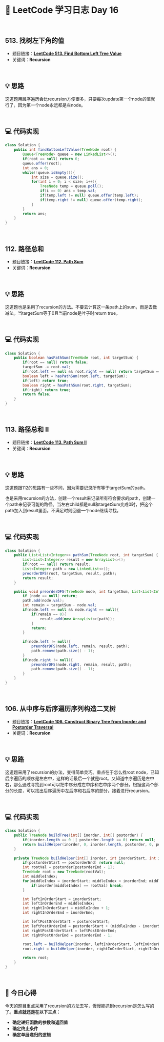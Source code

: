# 📝 LeetCode 学习日志 Day 16

<br>

## 513. 找树左下角的值
- 题目链接：[**LeetCode 513. Find Bottom Left Tree Value**](https://leetcode.com/problems/find-bottom-left-tree-value/)
- 关键词：**Recursion**  

<br>

## 💡 思路
这道题用层序遍历会比recursion方便很多，只要每次update第一个node的值就行了，因为第一个node永远都是左node。

<br>

## 💻 代码实现
```java
class Solution {
    public int findBottomLeftValue(TreeNode root) {
        Queue<TreeNode> queue = new LinkedList<>();
        if(root == null) return 0;
        queue.offer(root);
        int ans = 0;
        while(!queue.isEmpty()){
            int size = queue.size();
            for(int i = 0; i < size; i++){
                TreeNode temp = queue.poll();
                if(i == 0) ans = temp.val;
                if(temp.left != null) queue.offer(temp.left);
                if(temp.right != null) queue.offer(temp.right);
            }
        }
        return ans;
    }
}
```

<br>

## 112. 路径总和
- 题目链接：[**LeetCode 112. Path Sum**](https://leetcode.com/problems/path-sum/)
- 关键词：**Recursion**

<br>

## 💡 思路
这道题也是采用了recursion的方法。不要去计算这一条path上的sum，而是去做减法。当targetSum等于0且当前node是叶子时return true。


<br>

## 💻 代码实现
```java
class Solution {
    public boolean hasPathSum(TreeNode root, int targetSum) {
        if(root == null) return false;
        targetSum -= root.val;
        if(root.left == null && root.right == null) return targetSum == 0;
        boolean left = hasPathSum(root.left, targetSum);
        if(left) return true;
        boolean right = hasPathSum(root.right, targetSum);
        if(right) return true;
        return false;
    }
}
```

<br>

## 113. 路径总和 II
- 题目链接：[**LeetCode 113. Path Sum II**](https://leetcode.com/problems/path-sum-ii/)
- 关键词：**Recursion**

<br>

## 💡 思路
这道题跟112的思路有一些不同，因为需要记录所有等于targetSum的path。

也是采用recursion的方法，创建一个result来记录所有符合要求的path，创建一个path来记录可能的路径。当左右child都是null和targetSum变成0时，把这个path加入到result里面。不满足时则回退一个node继续寻找。

<br>

## 💻 代码实现
```java
class Solution {
    public List<List<Integer>> pathSum(TreeNode root, int targetSum) {
        List<List<Integer>> result = new ArrayList<>();
        if(root == null) return result;
        List<Integer> path = new LinkedList<>();
        preorderDFS(root, targetSum, result, path);
        return result;
    }

    public void preorderDFS(TreeNode node, int targetSum, List<List<Integer>> result, List<Integer> path){
        if (node == null) return;
        path.add(node.val);
        int remain = targetSum - node.val;
        if(node.left == null && node.right == null){
            if(remain == 0){
                result.add(new ArrayList<>(path));
            }
            return;
        }
        
        if(node.left != null){
            preorderDFS(node.left, remain, result, path);
            path.remove(path.size() - 1);
        }
        if(node.right != null){
            preorderDFS(node.right, remain, result, path);
            path.remove(path.size() - 1);
        }
    }
}
```

<br>

## 106. 从中序与后序遍历序列构造二叉树
- 题目链接：[**LeetCode 106. Construct Binary Tree from Inorder and Postorder Traversal**](https://leetcode.com/problems/construct-binary-tree-from-inorder-and-postorder-traversal/)
- 关键词：**Recursion**

<br>

## 💡 思路
这道题采用了recursion的办法，变得简单灵巧。重点在于怎么找root node，已知后序遍历的顺序是左右中，这样的话最后一个就是root。又知道中序遍历是左中右，那么通过寻找到root可以把中序分成左中序和右中序两个部分。根据这两个部分的长度，可以找出后序遍历中左后序和右后序的部分，接着进行recursion。

<br>

## 💻 代码实现
```java
class Solution {
    public TreeNode buildTree(int[] inorder, int[] postorder) {
        if(inorder.length == 0 || postorder.length == 0) return null;
        return buildHelper(inorder, 0, inorder.length, postorder, 0, postorder.length);
    }
    
    private TreeNode buildHelper(int[] inorder, int inorderStart, int inorderEnd, int[] postorder, int postorderStart, int postorderEnd){
        if(postorderStart == postorderEnd) return null;
        int rootVal = postorder[postorderEnd - 1];
        TreeNode root = new TreeNode(rootVal);
        int middleIndex;
        for(middleIndex = inorderStart; middleIndex < inorderEnd; middleIndex++){
            if(inorder[middleIndex] == rootVal) break;
        }

        int leftInOrderStart = inorderStart;
        int leftInOrderEnd = middleIndex;
        int rightInOrderStart = middleIndex + 1;
        int rightInOrderEnd = inorderEnd;

        int leftPostOrderStart = postorderStart;
        int leftPostOrderEnd = postorderStart + (middleIndex - inorderStart);
        int rightPostOrderStart = leftPostOrderEnd;
        int rightPostOrderEnd = postorderEnd - 1;
        
        root.left = buildHelper(inorder, leftInOrderStart, leftInOrderEnd, postorder, leftPostOrderStart, leftPostOrderEnd);
        root.right = buildHelper(inorder, rightInOrderStart, rightInOrderEnd, postorder, rightPostOrderStart, rightPostOrderEnd);

        return root;
    }
}
```

<br>

## 📝 今日心得
今天的题目重点采用了recursion的方法去写，慢慢能抓到recursion是怎么写的了。**重点就还是在以下三点：**

- **确定递归函数的参数和返回值**
- **确定终止条件**
- **确定单层递归的逻辑**
